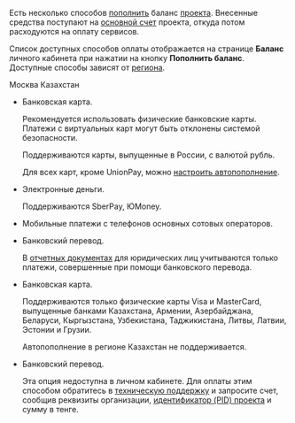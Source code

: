 Есть несколько способов [пополнить](../../service-management/payment) баланс [проекта](/ru/tools-for-using-services/account/concepts/projects). Внесенные средства поступают на [основной счет](../balance#osnovnoy_i_bonusnyy_schet) проекта, откуда потом расходуются на оплату сервисов.

Список доступных способов оплаты отображается на странице **Баланс** личного кабинета при нажатии на кнопку **Пополнить баланс**. Доступные способы зависят от [региона](/ru/tools-for-using-services/account/concepts/regions).

<tabs>
<tablist>
<tab>Москва</tab>
<tab>Казахстан</tab>
</tablist>
<tabpanel>

- Банковская карта.

  <warn>

  Рекомендуется использовать физические банковские карты. Платежи с виртуальных карт могут быть отклонены системой безопасности.

  </warn>

  Поддерживаются карты, выпущенные в России, с валютой рубль.

  Для всех карт, кроме UnionPay, можно [настроить автопополнение](../../service-management/add-card#nastroit_avtopopolnenie).

- Электронные деньги.

  Поддерживаются SberPay, ЮMoney.

- Мобильные платежи с телефонов основных сотовых операторов.
- Банковский перевод.

   <warn>

   В [отчетных документах](../report) для юридических лиц учитываются только платежи, совершенные при помощи банковского перевода.

   </warn>

</tabpanel>
<tabpanel>

- Банковская карта.

    Поддерживаются только физические карты Visa и MasterCard, выпущенные банками Казахстана, Армении, Азербайджана, Беларуси, Кыргызстана, Узбекистана, Таджикистана, Литвы, Латвии, Эстонии и Грузии.

    Автопополнение в регионе Казахстан не поддерживается.

- Банковский перевод.

    Эта опция недоступна в личном кабинете. Для оплаты этим способом обратитесь в [техническую поддержку](/ru/contacts) и запросите счет, сообщив реквизиты организации, [идентификатор (PID) проекта](/ru/tools-for-using-services/account/service-management/project-settings/manage#poluchenie_identifikatora_proekta) и сумму в тенге.

</tabpanel>
</tabs>
